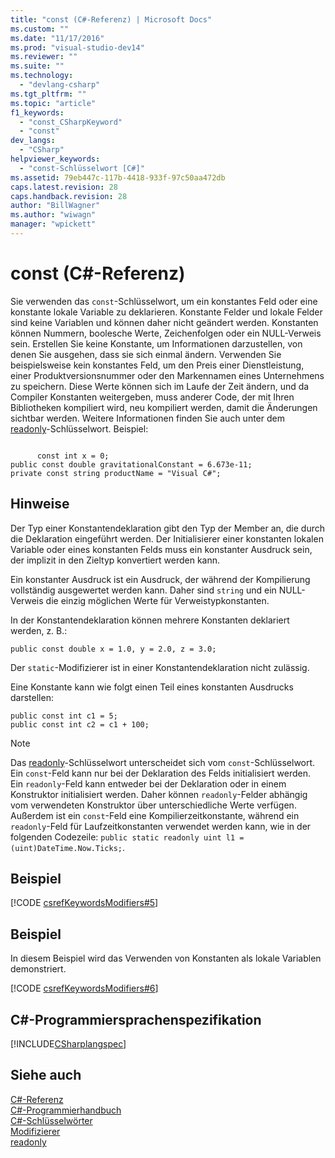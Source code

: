 ```yaml
---
title: "const (C#-Referenz) | Microsoft Docs"
ms.custom: ""
ms.date: "11/17/2016"
ms.prod: "visual-studio-dev14"
ms.reviewer: ""
ms.suite: ""
ms.technology: 
  - "devlang-csharp"
ms.tgt_pltfrm: ""
ms.topic: "article"
f1_keywords: 
  - "const_CSharpKeyword"
  - "const"
dev_langs: 
  - "CSharp"
helpviewer_keywords: 
  - "const-Schlüsselwort [C#]"
ms.assetid: 79eb447c-117b-4418-933f-97c50aa472db
caps.latest.revision: 28
caps.handback.revision: 28
author: "BillWagner"
ms.author: "wiwagn"
manager: "wpickett"
---
```

# const (C#-Referenz)
Sie verwenden das `const`\-Schlüsselwort, um ein konstantes Feld oder eine konstante lokale Variable zu deklarieren.  Konstante Felder und lokale Felder sind keine Variablen und können daher nicht geändert werden.  Konstanten können Nummern, boolesche Werte, Zeichenfolgen oder ein NULL\-Verweis sein.  Erstellen Sie keine Konstante, um Informationen darzustellen, von denen Sie ausgehen, dass sie sich einmal ändern.  Verwenden Sie beispielsweise kein konstantes Feld, um den Preis einer Dienstleistung, einer Produktversionsnummer oder den Markennamen eines Unternehmens zu speichern.  Diese Werte können sich im Laufe der Zeit ändern, und da Compiler Konstanten weitergeben, muss anderer Code, der mit Ihren Bibliotheken kompiliert wird, neu kompiliert werden, damit die Änderungen sichtbar werden.  Weitere Informationen finden Sie auch unter dem [readonly](../../../csharp/language-reference/keywords/readonly.md)\-Schlüsselwort.  Beispiel:  
  
```  
  
      const int x = 0;  
public const double gravitationalConstant = 6.673e-11;  
private const string productName = "Visual C#";  
```  
  
## Hinweise  
 Der Typ einer Konstantendeklaration gibt den Typ der Member an, die durch die Deklaration eingeführt werden.  Der Initialisierer einer konstanten lokalen Variable oder eines konstanten Felds muss ein konstanter Ausdruck sein, der implizit in den Zieltyp konvertiert werden kann.  
  
 Ein konstanter Ausdruck ist ein Ausdruck, der während der Kompilierung vollständig ausgewertet werden kann.  Daher sind `string` und ein NULL\-Verweis die einzig möglichen Werte für Verweistypkonstanten.  
  
 In der Konstantendeklaration können mehrere Konstanten deklariert werden, z. B.:  
  
```  
public const double x = 1.0, y = 2.0, z = 3.0;  
```  
  
 Der `static`\-Modifizierer ist in einer Konstantendeklaration nicht zulässig.  
  
 Eine Konstante kann wie folgt einen Teil eines konstanten Ausdrucks darstellen:  
  
```  
public const int c1 = 5;  
public const int c2 = c1 + 100;  
```  
  
> [!NOTE]
>  Das [readonly](../../../csharp/language-reference/keywords/readonly.md)\-Schlüsselwort unterscheidet sich vom `const`\-Schlüsselwort.  Ein `const`\-Feld kann nur bei der Deklaration des Felds initialisiert werden.  Ein `readonly`\-Feld kann entweder bei der Deklaration oder in einem Konstruktor initialisiert werden.  Daher können `readonly`\-Felder abhängig vom verwendeten Konstruktor über unterschiedliche Werte verfügen.  Außerdem ist ein `const`\-Feld eine Kompilierzeitkonstante, während ein `readonly`\-Feld für Laufzeitkonstanten verwendet werden kann, wie in der folgenden Codezeile: `public static readonly uint l1 = (uint)DateTime.Now.Ticks;`.  
  
## Beispiel  
 [!CODE [csrefKeywordsModifiers#5](../CodeSnippet/VS_Snippets_VBCSharp/csrefKeywordsModifiers#5)]  
  
## Beispiel  
 In diesem Beispiel wird das Verwenden von Konstanten als lokale Variablen demonstriert.  
  
 [!CODE [csrefKeywordsModifiers#6](../CodeSnippet/VS_Snippets_VBCSharp/csrefKeywordsModifiers#6)]  
  
## C\#\-Programmiersprachenspezifikation  
 [!INCLUDE[CSharplangspec](../../../csharp/language-reference/keywords/includes/csharplangspec_md.md)]  
  
## Siehe auch  
 [C\#\-Referenz](../../../csharp/language-reference/index.md)   
 [C\#\-Programmierhandbuch](../../../csharp/programming-guide/index.md)   
 [C\#\-Schlüsselwörter](../../../csharp/language-reference/keywords/index.md)   
 [Modifizierer](../../../csharp/language-reference/keywords/modifiers.md)   
 [readonly](../../../csharp/language-reference/keywords/readonly.md)